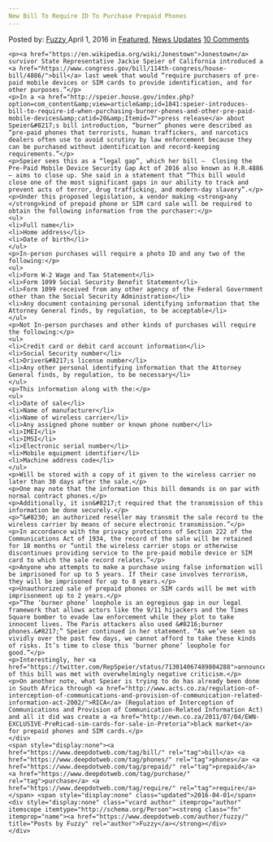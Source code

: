 ```yaml
---
New Bill To Require ID To Purchase Prepaid Phones
---
```

<article class="post-listing post-13619 post type-post status-publish format-standard has-post-thumbnail hentry  tag-bill tag-phones tag-prepaid tag-purchase tag-require">
    <div class="post-inner">
        <span>Posted by: <a href="https://www.deepdotweb.com/author/fuzzy/" title="">Fuzzy </a></span>
    <span>April 1, 2016</span>
    <span>in <a href="https://www.deepdotweb.com/category/deepdot-news/" rel="category tag">Featured</a>, <a href="https://www.deepdotweb.com/category/news-updates/" rel="category tag">News Updates</a></span>
    <span><a href="https://www.deepdotweb.com/2016/04/01/new-bill-require-id-purchase-prepaid-phones/#comments">10 Comments</a></span>
    </p>
    <div class="clear"></div>
    
    <p><a href="https://en.wikipedia.org/wiki/Jonestown">Jonestown</a> survivor State Representative Jackie Speier of California introduced a <a href="https://www.congress.gov/bill/114th-congress/house-bill/4886/">bill</a> last week that would “require purchasers of pre-paid mobile devices or SIM cards to provide identification, and for other purposes.”</p>
    <p>In a <a href="http://speier.house.gov/index.php?option=com_content&amp;view=article&amp;id=1841:speier-introduces-bill-to-require-id-when-purchasing-burner-phones-and-other-pre-paid-mobile-devices&amp;catid=20&amp;Itemid=7">press release</a> about Speier&#8217;s bill introduction, “burner” phones were described as “pre-paid phones that terrorists, human traffickers, and narcotics dealers often use to avoid scrutiny by law enforcement because they can be purchased without identification and record-keeping requirements.”</p>
    <p>Speier sees this as a “legal gap”, which her bill –  Closing the Pre-Paid Mobile Device Security Gap Act of 2016 also known as H.R.4886 – aims to close up. She said in a statement that “This bill would close one of the most significant gaps in our ability to track and prevent acts of terror, drug trafficking, and modern-day slavery”.</p>
    <p>Under this proposed legislation, a vendor making <strong>any </strong>kind of prepaid phone or SIM card sale will be required to obtain the following information from the purchaser:</p>
    <ul>
    <li>Full name</li>
    <li>Home address</li>
    <li>Date of birth</li>
    </ul>
    <p>In-person purchases will require a photo ID and any two of the following:</p>
    <ul>
    <li>Form W-2 Wage and Tax Statement</li>
    <li>Form 1099 Social Security Benefit Statement</li>
    <li>Form 1099 received from any other agency of the Federal Government other than the Social Security Administration</li>
    <li>Any document containing personal identifying information that the Attorney General finds, by regulation, to be acceptable</li>
    </ul>
    <p>Not In-person purchases and other kinds of purchases will require the following:</p>
    <ul>
    <li>Credit card or debit card account information</li>
    <li>Social Security number</li>
    <li>Driver&#8217;s license number</li>
    <li>Any other personal identifying information that the Attorney General finds, by regulation, to be necessary</li>
    </ul>
    <p>This information along with the:</p>
    <ul>
    <li>Date of sale</li>
    <li>Name of manufacturer</li>
    <li>Name of wireless carrier</li>
    <li>Any assigned phone number or known phone number</li>
    <li>IMEI</li>
    <li>IMSI</li>
    <li>Electronic serial number</li>
    <li>Mobile equipment identifier</li>
    <li>Machine address code</li>
    </ul>
    <p>Will be stored with a copy of it given to the wireless carrier no later than 30 days after the sale.</p>
    <p>One may note that the information this bill demands is on par with normal contract phones.</p>
    <p>Additionally, it isn&#8217;t required that the transmission of this information be done securely.</p>
    <p>“&#8230; an authorized reseller may transmit the sale record to the wireless carrier by means of secure electronic transmission.”</p>
    <p>In accordance with the privacy protections of Section 222 of the Communications Act of 1934, the record of the sale will be retained for 18 months or “until the wireless carrier stops or otherwise discontinues providing service to the pre-paid mobile device or SIM card to which the sale record relates.”</p>
    <p>Anyone who attempts to make a purchase using false information will be imprisoned for up to 5 years. If their case involves terrorism, they will be imprisoned for up to 8 years.</p>
    <p>Unauthorized sale of prepaid phones or SIM cards will be met with imprisonment up to 2 years.</p>
    <p>“The ‘burner phone’ loophole is an egregious gap in our legal framework that allows actors like the 9/11 hijackers and the Times Square bomber to evade law enforcement while they plot to take innocent lives. The Paris attackers also used &#8216;burner phones.&#8217;” Speier continued in her statement. “As we’ve seen so vividly over the past few days, we cannot afford to take these kinds of risks. It’s time to close this ‘burner phone’ loophole for good.”</p>
    <p>Interestingly, her <a href="https://twitter.com/RepSpeier/status/713014067489804288">announcement</a> of this bill was met with overwhelmingly negative criticism.</p>
    <p>On another note, what Speier is trying to do has already been done in South Africa through <a href="http://www.acts.co.za/regulation-of-interception-of-communications-and-provision-of-communication-related-information-act-2002/">RICA</a> (Regulation of Interception of Communications and Provision of Communication-Related Information Act) and all it did was create a <a href="http://ewn.co.za/2011/07/04/EWN-EXCLUSIVE-PreRicad-sim-cards-for-sale-in-Pretoria">black market</a> for prepaid phones and SIM cards.</p>
    </div>
    <span style="display:none"><a href="https://www.deepdotweb.com/tag/bill/" rel="tag">bill</a> <a href="https://www.deepdotweb.com/tag/phones/" rel="tag">phones</a> <a href="https://www.deepdotweb.com/tag/prepaid/" rel="tag">prepaid</a> <a href="https://www.deepdotweb.com/tag/purchase/" rel="tag">purchase</a> <a href="https://www.deepdotweb.com/tag/require/" rel="tag">require</a></span> <span style="display:none" class="updated">2016-04-01</span>
    <div style="display:none" class="vcard author" itemprop="author" itemscope itemtype="http://schema.org/Person"><strong class="fn" itemprop="name"><a href="https://www.deepdotweb.com/author/fuzzy/" title="Posts by Fuzzy" rel="author">Fuzzy</a></strong></div>
    </div>
</article>

